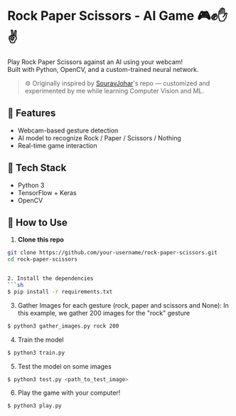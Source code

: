 # Rock Paper Scissors - AI Game 🎮✊✋✌️

Play Rock Paper Scissors against an AI using your webcam!  
Built with Python, OpenCV, and a custom-trained neural network.

> ⚙️ Originally inspired by [SouravJohar](https://github.com/SouravJohar)'s repo — customized and experimented by me while learning Computer Vision and ML.

## 🚀 Features
- Webcam-based gesture detection
- AI model to recognize Rock / Paper / Scissors / Nothing
- Real-time game interaction

## 🧠 Tech Stack
- Python 3
- TensorFlow + Keras
- OpenCV

## 🔧 How to Use

1. **Clone this repo**  
```bash
git clone https://github.com/your-username/rock-paper-scissors.git
cd rock-paper-scissors


2. Install the dependencies
```sh
$ pip install -r requirements.txt
```

3. Gather Images for each gesture (rock, paper and scissors and None):
In this example, we gather 200 images for the "rock" gesture
```sh
$ python3 gather_images.py rock 200
```

4. Train the model
```sh
$ python3 train.py
```

5. Test the model on some images
```sh
$ python3 test.py <path_to_test_image>
```

6. Play the game with your computer!
```sh
$ python3 play.py
```
